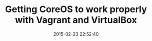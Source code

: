 ---
title: Getting CoreOS to work properly with Vagrant and VirtualBox
layout: post
tags: ['coreos','vagrant','virtualization']
lead: "I want to start dabbling with CoreOS and decided to use Vagrant and VirtualBox. There were
a few things I had to do which I would have figured out if I read the documentation properly."
date: 2015-02-23 22:52:40
---